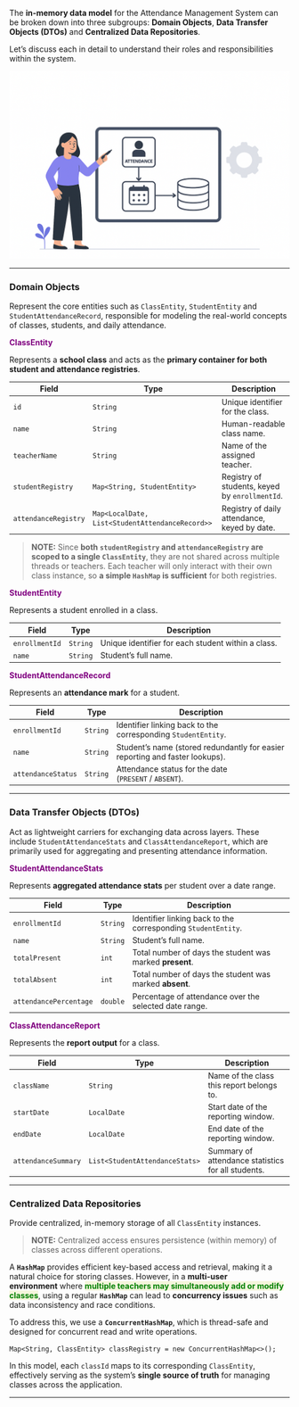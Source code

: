 
The **in-memory data model** for the Attendance Management System can be broken down into three subgroups: **Domain Objects**, **Data Transfer Objects (DTOs)** and **Centralized Data Repositories**.

Let’s discuss each in detail to understand their roles and responsibilities within the system.

![data-model-design](data-model-design.png)

---
### Domain Objects

Represent the core entities such as `ClassEntity`, `StudentEntity` and `StudentAttendanceRecord`, responsible for modeling the real-world concepts of classes, students, and daily attendance.

<span style="color:purple;font-weight:bold;">ClassEntity</span>

Represents a **school class** and acts as the **primary container for both student and attendance registries**.

| **Field**            | **Type**                                        | **Description**                                |
| -------------------- | ----------------------------------------------- | ---------------------------------------------- |
| `id`                 | `String`                                        | Unique identifier for the class.               |
| `name`               | `String`                                        | Human-readable class name.                     |
| `teacherName`        | `String`                                        | Name of the assigned teacher.                  |
| `studentRegistry`    | `Map<String, StudentEntity>`                    | Registry of students, keyed by `enrollmentId`. |
| `attendanceRegistry` | `Map<LocalDate, List<StudentAttendanceRecord>>` | Registry of daily attendance, keyed by date.   |

> **NOTE:** Since **both `studentRegistry` and `attendanceRegistry` are scoped to a single `ClassEntity`**, they are not shared across multiple threads or teachers. Each teacher will only interact with their own class instance, so **a simple `HashMap` is sufficient** for both registries.

<span style="color:purple;font-weight:bold;">StudentEntity</span>

Represents a student enrolled in a class.

|**Field**|**Type**|**Description**|
|---|---|---|
|`enrollmentId`|`String`|Unique identifier for each student within a class.|
|`name`|`String`|Student’s full name.|

<span style="color:purple;font-weight:bold;">StudentAttendanceRecord</span>

Represents an **attendance mark** for a student.

|**Field**|**Type**|**Description**|
|---|---|---|
|`enrollmentId`|`String`|Identifier linking back to the corresponding `StudentEntity`.|
|`name`|`String`|Student’s name (stored redundantly for easier reporting and faster lookups).|
|`attendanceStatus`|`String`|Attendance status for the date (`PRESENT` / `ABSENT`).|

---
### Data Transfer Objects (DTOs)

Act as lightweight carriers for exchanging data across layers. These include `StudentAttendanceStats` and `ClassAttendanceReport`, which are primarily used for aggregating and presenting attendance information.

<span style="color:purple;font-weight:bold;">StudentAttendanceStats</span>

Represents **aggregated attendance stats** per student over a date range.

|**Field**|**Type**|**Description**|
|---|---|---|
|`enrollmentId`|`String`|Identifier linking back to the corresponding `StudentEntity`.|
|`name`|`String`|Student’s full name.|
|`totalPresent`|`int`|Total number of days the student was marked **present**.|
|`totalAbsent`|`int`|Total number of days the student was marked **absent**.|
|`attendancePercentage`|`double`|Percentage of attendance over the selected date range.|

<span style="color:purple;font-weight:bold;">ClassAttendanceReport</span>

Represents the **report output** for a class.

|**Field**|**Type**|**Description**|
|---|---|---|
|`className`|`String`|Name of the class this report belongs to.|
|`startDate`|`LocalDate`|Start date of the reporting window.|
|`endDate`|`LocalDate`|End date of the reporting window.|
|`attendanceSummary`|`List<StudentAttendanceStats>`|Summary of attendance statistics for all students.|

---
### Centralized Data Repositories

Provide centralized, in-memory storage of all `ClassEntity` instances. 

> **NOTE:** Centralized access ensures persistence (within memory) of classes across different operations.

A **`HashMap`** provides efficient key-based access and retrieval, making it a natural choice for storing classes. However, in a **multi-user environment** where <span style="color:green;font-weight:bold;background:beige;">multiple teachers may simultaneously add or modify classes</span>, using a regular **`HashMap`** can lead to **concurrency issues** such as data inconsistency and race conditions.

To address this, we use a **`ConcurrentHashMap`**, which is thread-safe and designed for concurrent read and write operations.

```
Map<String, ClassEntity> classRegistry = new ConcurrentHashMap<>();
```

In this model, each `classId` maps to its corresponding `ClassEntity`, effectively serving as the system’s **single source of truth** for managing classes across the application.

---
